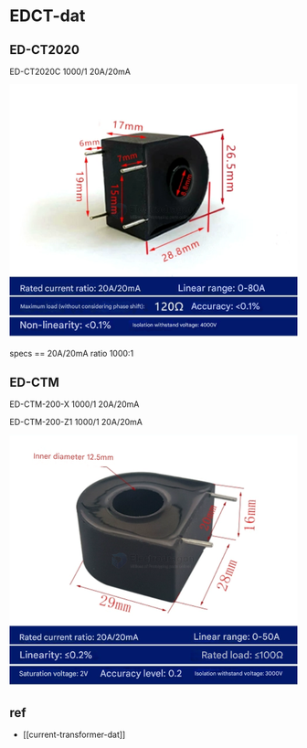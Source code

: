 
# EDCT-dat

## ED-CT2020

ED-CT2020C 1000/1 20A/20mA

![](2025-05-22-00-58-59.png)

specs == 20A/20mA ratio 1000:1

## ED-CTM

ED-CTM-200-X 1000/1 20A/20mA

ED-CTM-200-Z1 1000/1 20A/20mA

![](2025-05-22-01-07-11.png)

## ref 

- [[current-transformer-dat]]